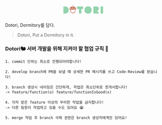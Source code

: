 ## <p align="center"> <img src="./DetailedData/dotori-logo.png" width="130px"> </p>

Dotori, Dormitory를 담다.
> Dotori, Put a Dormitory in it.

### Dotori🐿 서버 개발을 위해 지켜야 할 협업 규칙 🚀
```
1. commit 단위는 최소로 진행되어야합니다!

2. develop branch에 PR을 보낼 때 상세한 PR 메시지를 쓰고 Code-Review를 받습니다!

3. branch 생성시 네이밍은 간단하게, 작업은 최소단위로 쪼개서합니다!
-> feature/function(o) feature/functionIsGood(x)

4. 각자 맡은 feature 이상의 무리한 작업을 금지합니다! 
-> 다른 팀원이 작업하고 있을 수도 있어요 😭

5. merge 작업 후 branch 삭제 권한은 branch 생성자에게만 있어요!
```